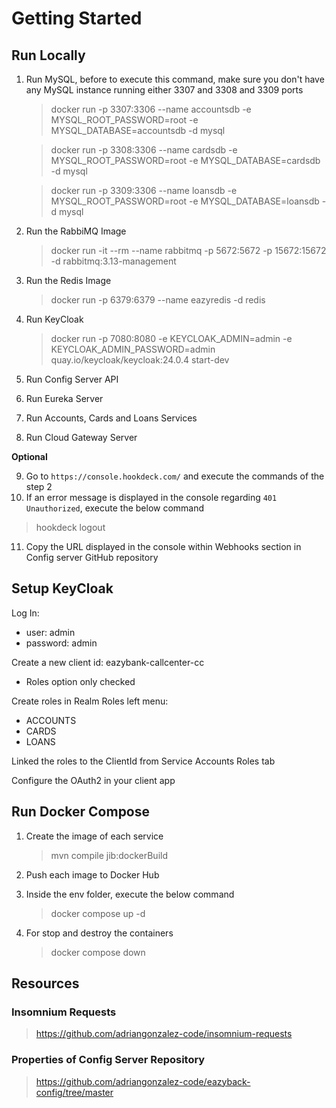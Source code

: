 # Getting Started

## Run Locally

1. Run MySQL, before to execute this command, make sure you don't have any MySQL instance running either 3307 and 3308 and 3309 ports
   > docker run -p 3307:3306 --name accountsdb -e MYSQL_ROOT_PASSWORD=root -e MYSQL_DATABASE=accountsdb -d mysql
   
   > docker run -p 3308:3306 --name cardsdb -e MYSQL_ROOT_PASSWORD=root -e MYSQL_DATABASE=cardsdb -d mysql
   
   > docker run -p 3309:3306 --name loansdb -e MYSQL_ROOT_PASSWORD=root -e MYSQL_DATABASE=loansdb -d mysql

2. Run the RabbiMQ Image
   > docker run -it --rm --name rabbitmq -p 5672:5672 -p 15672:15672 -d rabbitmq:3.13-management

3. Run the Redis Image
   > docker run -p 6379:6379 --name eazyredis -d redis

4. Run KeyCloak
   > docker run -p 7080:8080 -e KEYCLOAK_ADMIN=admin -e KEYCLOAK_ADMIN_PASSWORD=admin quay.io/keycloak/keycloak:24.0.4 start-dev

5. Run Config Server API
6. Run Eureka Server
7. Run Accounts, Cards and Loans Services
8. Run Cloud Gateway Server

**Optional**

9. Go to `https://console.hookdeck.com/` and execute the commands of the step 2
10. If an error message is displayed in the console regarding `401 Unauthorized`, execute the below command
   > hookdeck logout

11. Copy the URL displayed in the console within Webhooks section in Config server GitHub repository


## Setup KeyCloak

Log In:
* user: admin
* password: admin

Create a new client id: eazybank-callcenter-cc
* Roles option only checked

Create roles in Realm Roles left menu:
* ACCOUNTS
* CARDS
* LOANS

Linked the roles to the ClientId from Service Accounts Roles tab

Configure the OAuth2 in your client app


## Run Docker Compose

1. Create the image of each service
    > mvn compile jib:dockerBuild

2. Push each image to Docker Hub
3. Inside the env folder, execute the below command
    > docker compose up -d

4. For stop and destroy the containers
   > docker compose down

## Resources

### Insomnium Requests

> https://github.com/adriangonzalez-code/insomnium-requests

### Properties of Config Server Repository

> https://github.com/adriangonzalez-code/eazyback-config/tree/master